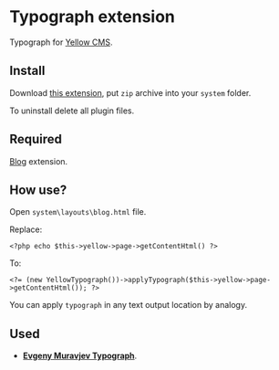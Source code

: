 Typograph extension
===================
Typograph for [Yellow CMS](https://github.com/datenstrom/yellow).

Install
-------
Download [this extension](https://github.com/kodersha/yellow-typograph/archive/master.zip), put `zip` archive into your `system` folder.

To uninstall delete all plugin files.

Required
--------
[Blog](https://github.com/annaesvensson/yellow-blog) extension.

How use?
--------

Open `system\layouts\blog.html` file.

Replace:

```
<?php echo $this->yellow->page->getContentHtml() ?>
```

To:

```
<?= (new YellowTypograph())->applyTypograph($this->yellow->page->getContentHtml()); ?>
```

You can apply `typograph` in any text output location by analogy.

Used
-------
* **[Evgeny Muravjev Typograph](https://github.com/emuravjev/mdash)**.